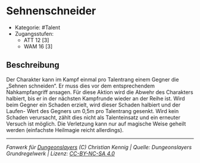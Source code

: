 <!---
Dies ist ein Fanwerk für DUNGEONSLAYERS (C) von Christian Kennig

Quellen:      [Dungeonslayers Grundregelwerk](https://www.f-space.de/ds4/downloads.html)
              [Talentbeschreibungen](https://www.f-space.de/ds4/tools-talentcards.html)
License:      [CC-BY-NC-SA 4.0](https://creativecommons.org/licenses/by-nc-sa/4.0/deed.de)
Richtlinien:  [Fanwerkrichtlinien](https://www.dungeonslayers.net/fanwerk-richtlinien/)
Autor:        Zauberlehrling
-->

  
# Sehnenschneider  
- Kategorie: #Talent  
- Zugangsstufen:  
  - ATT 12 [3]  
  - WAM 16 [3]  

## Beschreibung  
Der Charakter kann im Kampf einmal pro Talentrang einem Gegner die „Sehnen schneiden“. Er muss dies vor dem entsprechendem Nahkampfangriff ansagen. Für diese Aktion wird die Abwehr des Charakters halbiert, bis er in der nächsten Kampfrunde wieder an der Reihe ist. Wird beim Gegner ein Schaden erzielt, wird dieser Schaden halbiert und der Laufen- Wert des Gegners um 0,5m pro Talentrang gesenkt. Wird kein Schaden verursacht, zählt dies nicht als Talenteinsatz und ein erneuter Versuch ist möglich. Die Verletzung kann nur auf magische Weise geheilt werden (einfachste Heilmagie reicht allerdings).


___  
*Fanwerk für [Dungeonslayers](https://www.dungeonslayers.net/) (C) Christian Kennig | Quelle: Dungeonslayers Grundregelwerk | Lizenz: [CC-BY-NC-SA 4.0](https://creativecommons.org/licenses/by-nc-sa/4.0/deed.de)*  